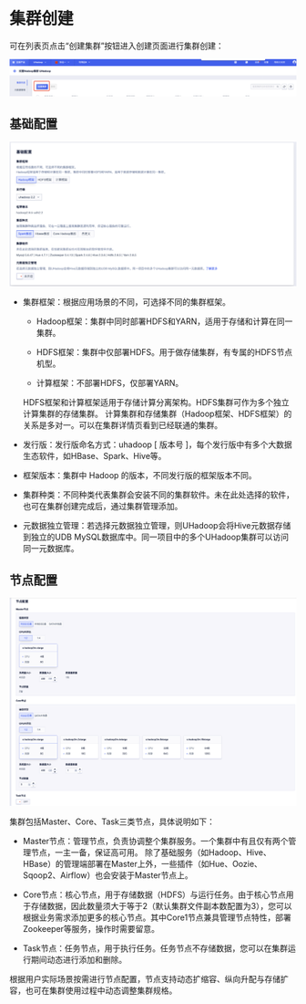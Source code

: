 # 集群创建

可在列表页点击“创建集群”按钮进入创建页面进行集群创建：

![guide_instance_create_button](../../images/guide/guide_instance_create_button.png)

## 基础配置

![guide_instance_create_config_basic](../../images/guide/guide_instance_create_config_basic.png)

- 集群框架：根据应用场景的不同，可选择不同的集群框架。

    - Hadoop框架：集群中同时部署HDFS和YARN，适用于存储和计算在同一集群。

    - HDFS框架：集群中仅部署HDFS。用于做存储集群，有专属的HDFS节点机型。

    - 计算框架：不部署HDFS，仅部署YARN。

    HDFS框架和计算框架适用于存储计算分离架构。HDFS集群可作为多个独立计算集群的存储集群。
    计算集群和存储集群（Hadoop框架、HDFS框架）的关系是多对一。可以在集群详情页看到已经联通的集群。


- 发行版：发行版命名方式：uhadoop \[ 版本号 \]，每个发行版中有多个大数据生态软件，如HBase、Spark、Hive等。

- 框架版本：集群中 Hadoop 的版本，不同发行版的框架版本不同。

- 集群种类：不同种类代表集群会安装不同的集群软件。未在此处选择的软件，也可在集群创建完成后，通过集群管理添加。

- 元数据独立管理：若选择元数据独立管理，则UHadoop会将Hive元数据存储到独立的UDB MySQL数据库中。同一项目中的多个UHadoop集群可以访问同一元数据库。

## 节点配置

![guide_instance_create_config_node](../../images/guide/guide_instance_create_config_node.png)

集群包括Master、Core、Task三类节点，具体说明如下：

- Master节点：管理节点，负责协调整个集群服务。一个集群中有且仅有两个管理节点，一主一备，保证高可用。
  除了基础服务（如Hadoop、Hive、HBase）的管理端部署在Master上外，一些插件（如Hue、Oozie、Sqoop2、Airflow）也会安装于Master节点上。

- Core节点：核心节点，用于存储数据（HDFS）与运行任务。由于核心节点用于存储数据，因此数量须大于等于2（默认集群文件副本数配置为3），您可以根据业务需求添加更多的核心节点。其中Core1节点兼具管理节点特性，部署Zookeeper等服务，操作时需要留意。

- Task节点：任务节点，用于执行任务。任务节点不存储数据，您可以在集群运行期间动态进行添加和删除。

根据用户实际场景按需进行节点配置，节点支持动态扩缩容、纵向升配与存储扩容，也可在集群使用过程中动态调整集群规格。